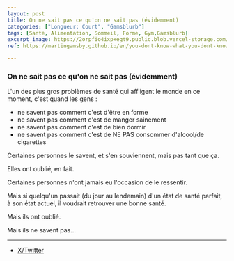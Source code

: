 ```yaml
---
layout: post
title: On ne sait pas ce qu'on ne sait pas (évidemment)
categories: ["Longueur: Court", "Gamsblurb"]
tags: [Santé, Alimentation, Sommeil, Forme, Gym,Gamsblurb]
excerpt_image: https://2orpfio4ixpxegt9.public.blob.vercel-storage.com/blogPost/cm1mddzx3004djn0cog7madhv/preview-image-j0gpwHRoBWBG1VCVlJSByH1XulkSp0.jpg
ref: https://martingamsby.github.io/en/you-dont-know-what-you-dont-know-obviously

---
```


### **On ne sait pas ce qu'on ne sait pas (évidemment)**

L'un des plus gros problèmes de santé qui affligent le monde en ce moment, c'est quand les gens :

- ne savent pas comment c'est d'être en forme
- ne savent pas comment c'est de manger sainement
- ne savent pas comment c'est de bien dormir
- ne savent pas comment c'est de NE PAS consommer d'alcool/de cigarettes

Certaines personnes le savent, et s'en souviennent, mais pas tant que ça.

Elles ont oublié, en fait.

Certaines personnes n'ont jamais eu l'occasion de le ressentir.

Mais si quelqu'un passait (du jour au lendemain) d'un état de santé parfait, à son état actuel, il voudrait retrouver une bonne santé.

Mais ils ont oublié.

Mais ils ne savent pas...

---

- [X/Twitter](https://x.com/MartinGamsby/status/1840070637320061416)

